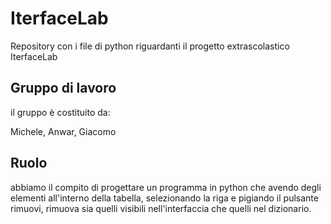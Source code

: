 # IterfaceLab
Repository con i file di python riguardanti il progetto extrascolastico IterfaceLab

## Gruppo di lavoro
il gruppo è costituito da:

Michele, Anwar, Giacomo

## Ruolo
abbiamo il compito di progettare un programma in python che avendo degli elementi all'interno della tabella, selezionando la riga e pigiando il pulsante rimuovi, rimuova sia quelli visibili nell'interfaccia che quelli nel dizionario.
